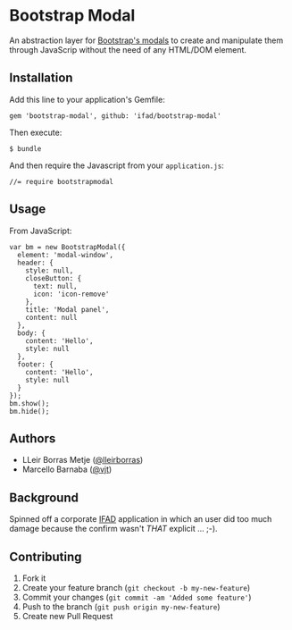 # Bootstrap Modal

An abstraction layer for [Bootstrap's modals](http://twitter.github.io/bootstrap/javascript.html#modals)
to create and manipulate them through JavaScrip without the need of any HTML/DOM
element.

## Installation

Add this line to your application's Gemfile:

    gem 'bootstrap-modal', github: 'ifad/bootstrap-modal'

Then execute:

    $ bundle

And then require the Javascript from your `application.js`:

    //= require bootstrapmodal

## Usage

From JavaScript:

    var bm = new BootstrapModal({
      element: 'modal-window',
      header: {
        style: null,
        closeButton: {
          text: null,
          icon: 'icon-remove'
        },
        title: 'Modal panel',
        content: null
      },
      body: {
        content: 'Hello',
        style: null
      },
      footer: {
        content: 'Hello',
        style: null
      }
    });
    bm.show();
    bm.hide();

## Authors

* LLeir Borras Metje ([@lleirborras](https://github.com/lleirborras))
* Marcello Barnaba ([@vjt](https://github.com/vjt))

## Background

Spinned off a corporate [IFAD](http://github.com/ifad/) application in which
an user did too much damage because the confirm wasn't *THAT* explicit ... ;-).

## Contributing

1. Fork it
2. Create your feature branch (`git checkout -b my-new-feature`)
3. Commit your changes (`git commit -am 'Added some feature'`)
4. Push to the branch (`git push origin my-new-feature`)
5. Create new Pull Request
